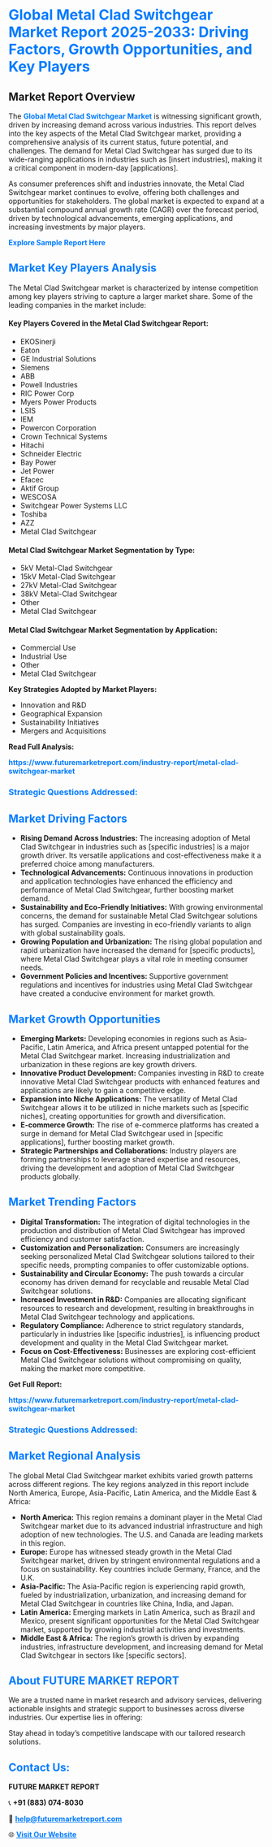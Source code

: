<h1 style="color: #007BFF;">Global Metal Clad Switchgear Market Report 2025-2033: Driving Factors, Growth Opportunities, and Key Players</h1>

<section id="overview">
<h2>Market Report Overview</h2>
<p>The <a href="https://www.futuremarketreport.com/industry-report/metal-clad-switchgear-market" style="color: #007BFF; text-decoration: none;"><strong>Global Metal Clad Switchgear Market</strong></a> is witnessing significant growth, driven by increasing demand across various industries. This report delves into the key aspects of the Metal Clad Switchgear market, providing a comprehensive analysis of its current status, future potential, and challenges. The demand for Metal Clad Switchgear has surged due to its wide-ranging applications in industries such as [insert industries], making it a critical component in modern-day [applications].</p>
<p>As consumer preferences shift and industries innovate, the Metal Clad Switchgear market continues to evolve, offering both challenges and opportunities for stakeholders. The global market is expected to expand at a substantial compound annual growth rate (CAGR) over the forecast period, driven by technological advancements, emerging applications, and increasing investments by major players.</p>
</section>

<section id="overview">
<p><a href="https://www.futuremarketreport.com/request-sample/reportId=99118" style="color: #007BFF; text-decoration: none;"><strong>Explore Sample Report Here</strong></a></p>
</section>

<section id="key-players">
<h2 style="color: #007BFF;">Market Key Players Analysis</h2>
<p>The Metal Clad Switchgear market is characterized by intense competition among key players striving to capture a larger market share. Some of the leading companies in the market include:</p>
<h4>Key Players Covered in the Metal Clad Switchgear Report:</h4>
<ul><li>EKOSinerji</li><li>Eaton</li><li>GE Industrial Solutions</li><li>Siemens</li><li>ABB</li><li>Powell Industries</li><li>RIC Power Corp</li><li>Myers Power Products</li><li>LSIS</li><li>IEM</li><li>Powercon Corporation</li><li>Crown Technical Systems</li><li>Hitachi</li><li>Schneider Electric</li><li>Bay Power</li><li>Jet Power</li><li>Efacec</li><li>Aktif Group</li><li>WESCOSA</li><li>Switchgear Power Systems LLC</li><li>Toshiba</li><li>AZZ</li><li>Metal Clad Switchgear</li></ul>
<h4>Metal Clad Switchgear Market Segmentation by Type:</h4>
<ul><li>5kV Metal-Clad Switchgear</li><li>15kV Metal-Clad Switchgear</li><li>27kV Metal-Clad Switchgear</li><li>38kV Metal-Clad Switchgear</li><li>Other</li><li>Metal Clad Switchgear</li></ul>

<h4>Metal Clad Switchgear Market Segmentation by Application:</h4>
<ul><li>Commercial Use</li><li>Industrial Use</li><li>Other</li><li>Metal Clad Switchgear</li></ul>
<p><strong>Key Strategies Adopted by Market Players:</strong></p>
<ul>
<li>Innovation and R&D</li>
<li>Geographical Expansion</li>
<li>Sustainability Initiatives</li>
<li>Mergers and Acquisitions</li>
</ul>
</section>

<section>
<p><strong>Read Full Analysis: </strong></p><a href="https://www.futuremarketreport.com/industry-report/metal-clad-switchgear-market" style="color: #007BFF; text-decoration: none;"><strong>https://www.futuremarketreport.com/industry-report/metal-clad-switchgear-market</strong></a>
<h3 style="color: #007BFF;">Strategic Questions Addressed:</h3>
</section>

<section id="driving-factors">
<h2 style="color: #007BFF;">Market Driving Factors</h2>
<ul>
<li><strong>Rising Demand Across Industries:</strong> The increasing adoption of Metal Clad Switchgear in industries such as [specific industries] is a major growth driver. Its versatile applications and cost-effectiveness make it a preferred choice among manufacturers.</li>
<li><strong>Technological Advancements:</strong> Continuous innovations in production and application technologies have enhanced the efficiency and performance of Metal Clad Switchgear, further boosting market demand.</li>
<li><strong>Sustainability and Eco-Friendly Initiatives:</strong> With growing environmental concerns, the demand for sustainable Metal Clad Switchgear solutions has surged. Companies are investing in eco-friendly variants to align with global sustainability goals.</li>
<li><strong>Growing Population and Urbanization:</strong> The rising global population and rapid urbanization have increased the demand for [specific products], where Metal Clad Switchgear plays a vital role in meeting consumer needs.</li>
<li><strong>Government Policies and Incentives:</strong> Supportive government regulations and incentives for industries using Metal Clad Switchgear have created a conducive environment for market growth.</li>
</ul>
</section>

<section id="growth-opportunities">
<h2 style="color: #007BFF;">Market Growth Opportunities</h2>
<ul>
<li><strong>Emerging Markets:</strong> Developing economies in regions such as Asia-Pacific, Latin America, and Africa present untapped potential for the Metal Clad Switchgear market. Increasing industrialization and urbanization in these regions are key growth drivers.</li>
<li><strong>Innovative Product Development:</strong> Companies investing in R&D to create innovative Metal Clad Switchgear products with enhanced features and applications are likely to gain a competitive edge.</li>
<li><strong>Expansion into Niche Applications:</strong> The versatility of Metal Clad Switchgear allows it to be utilized in niche markets such as [specific niches], creating opportunities for growth and diversification.</li>
<li><strong>E-commerce Growth:</strong> The rise of e-commerce platforms has created a surge in demand for Metal Clad Switchgear used in [specific applications], further boosting market growth.</li>
<li><strong>Strategic Partnerships and Collaborations:</strong> Industry players are forming partnerships to leverage shared expertise and resources, driving the development and adoption of Metal Clad Switchgear products globally.</li>
</ul>
</section>

<section id="trending-factors">
<h2 style="color: #007BFF;">Market Trending Factors</h2>
<ul>
<li><strong>Digital Transformation:</strong> The integration of digital technologies in the production and distribution of Metal Clad Switchgear has improved efficiency and customer satisfaction.</li>
<li><strong>Customization and Personalization:</strong> Consumers are increasingly seeking personalized Metal Clad Switchgear solutions tailored to their specific needs, prompting companies to offer customizable options.</li>
<li><strong>Sustainability and Circular Economy:</strong> The push towards a circular economy has driven demand for recyclable and reusable Metal Clad Switchgear solutions.</li>
<li><strong>Increased Investment in R&D:</strong> Companies are allocating significant resources to research and development, resulting in breakthroughs in Metal Clad Switchgear technology and applications.</li>
<li><strong>Regulatory Compliance:</strong> Adherence to strict regulatory standards, particularly in industries like [specific industries], is influencing product development and quality in the Metal Clad Switchgear market.</li>
<li><strong>Focus on Cost-Effectiveness:</strong> Businesses are exploring cost-efficient Metal Clad Switchgear solutions without compromising on quality, making the market more competitive.</li>
</ul>
</section>

<section>
<p><strong>Get Full Report: </strong></p><a href="https://www.futuremarketreport.com/industry-report/metal-clad-switchgear-market" style="color: #007BFF; text-decoration: none;"><strong>https://www.futuremarketreport.com/industry-report/metal-clad-switchgear-market</strong></a>
<h3 style="color: #007BFF;">Strategic Questions Addressed:</h3>
</section>


<section id="regional-analysis">
<h2 style="color: #007BFF;">Market Regional Analysis</h2>
<p>The global Metal Clad Switchgear market exhibits varied growth patterns across different regions. The key regions analyzed in this report include North America, Europe, Asia-Pacific, Latin America, and the Middle East & Africa:</p>
<ul>
<li><strong>North America:</strong> This region remains a dominant player in the Metal Clad Switchgear market due to its advanced industrial infrastructure and high adoption of new technologies. The U.S. and Canada are leading markets in this region.</li>
<li><strong>Europe:</strong> Europe has witnessed steady growth in the Metal Clad Switchgear market, driven by stringent environmental regulations and a focus on sustainability. Key countries include Germany, France, and the U.K.</li>
<li><strong>Asia-Pacific:</strong> The Asia-Pacific region is experiencing rapid growth, fueled by industrialization, urbanization, and increasing demand for Metal Clad Switchgear in countries like China, India, and Japan.</li>
<li><strong>Latin America:</strong> Emerging markets in Latin America, such as Brazil and Mexico, present significant opportunities for the Metal Clad Switchgear market, supported by growing industrial activities and investments.</li>
<li><strong>Middle East & Africa:</strong> The region’s growth is driven by expanding industries, infrastructure development, and increasing demand for Metal Clad Switchgear in sectors like [specific sectors].</li>
</ul>
</section>

<footer>
<h2 style="color: #007BFF;">About FUTURE MARKET REPORT</h2>
<p>We are a trusted name in market research and advisory services, delivering actionable insights and strategic support to businesses across diverse industries. Our expertise lies in offering:</p>

<p>Stay ahead in today’s competitive landscape with our tailored research solutions.</p>

<h2 style="color: #007BFF;">Contact Us:</h2>
<p><strong>FUTURE MARKET REPORT</strong></p>
<p>📞 <strong>+91 (883) 074-8030</strong></p>
<p>📧 <strong><a href="mailto:help@futuremarketreport.com" style="color: #007BFF;">help@futuremarketreport.com</a></strong></p>
<p>🌐 <strong><a href="https://www.futuremarketreport.com/" style="color: #007BFF;">Visit Our Website</a></strong></p>
</footer>